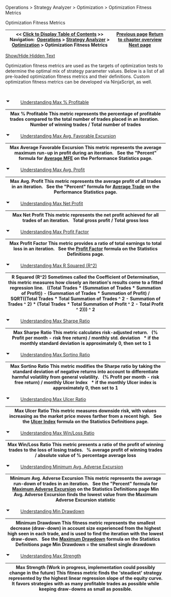 ﻿


Operations \> Strategy Analyzer \> Optimization \> Optimization Fitness Metrics






















Optimization Fitness Metrics







| \<\< [Click to Display Table of Contents](optimization_fitness_metrics.md) \>\> **Navigation:**     [Operations](operations-1.md) \> [Strategy Analyzer](strategy_analyzer-1.md) \> [Optimization](optimize_a_strategy-1.md) \> Optimization Fitness Metrics | [Previous page](genetic_algorithm-1.md) [Return to chapter overview](optimize_a_strategy-1.md) [Next page](walk_forward_optimize_a_strate-1.md) |
| --- | --- |




[Show/Hide Hidden Text](javascript:HMToggleExpandAll(!HMAnyToggleOpen()) "Click to open/close expanding sections")









Optimization fitness metrics are used as the targets of optimization tests to determine the optimal mix of strategy parameter values. Below is a list of all pre\-loaded optimization fitness metrics and their definitions. Custom optimization fitness metrics can be developed via NinjaScript, as well.


 


![tog_minus](tog_minus-1.gif)        [Understanding Max % Profitable](javascript:HMToggle('toggle','UnderstandingMaxPercentProfitable','UnderstandingMaxPercentProfitable_ICON'))




| Max % Profitable This metric represents the percentage of profitable trades compared to the total number of trades placed in an iteration.   Number of winning trades / Total number of trades |
| --- |



![tog_minus](tog_minus-1.gif)        [Understanding Max Avg. Favorable Excursion](javascript:HMToggle('toggle','UnderstandingMaxAvgFavorableExcursion','UnderstandingMaxAvgFavorableExcursion_ICON'))




| Max Average Favorable Excursion This metric represents the average maximum run\-up in profit during an iteration.   See the "Percent" formula for [Average MFE](statistics_definitions-1.md) on the Performance Statistics page. |
| --- |



![tog_minus](tog_minus-1.gif)        [Understanding Max Avg. Profit](javascript:HMToggle('toggle','UnderstandingMaxAvgProfite','UnderstandingMaxAvgProfite_ICON'))




| Max Avg. Profit This metric represents the average profit of all trades in an iteration.   See the "Percent" formula for [Average Trade](statistics_definitions-1.md) on the Performance Statistics page. |
| --- |



![tog_minus](tog_minus-1.gif)        [Understanding Max Net Profit](javascript:HMToggle('toggle','UnderstandingMaxNetProfit','UnderstandingMaxNetProfit_ICON'))




| Max Net Profit This metric represents the net profit achieved for all trades of an iteration.   Total gross profit / Total gross loss |
| --- |



![tog_minus](tog_minus-1.gif)        [Understanding Max Profit Factor](javascript:HMToggle('toggle','UnderstandingMaxProfitFactor','UnderstandingMaxProfitFactor_ICON'))




| Max Profit Factor This metric provides a ratio of total earnings to total loss in an iteration.   See the [Profit Factor](statistics_definitions-1.md) formula on the Statistics Definitions page. |
| --- |



![tog_minus](tog_minus-1.gif)        [Understanding Max R Squared (R^2\)](javascript:HMToggle('toggle','UnderstandingMaxRSquared','UnderstandingMaxRSquared_ICON'))




| R Squared (R^2\) Sometimes called the Coefficient of Determination, this metric measures how closely an iteration's results come to a fitted regression line.    ((Total Trades \* (Summation of Trades \* Summation of Profit)) \- (Summation of Trades \* Summation of Profit) / SQRT((Total Trades \* Total Summation of Trades ^ 2 \- Summation of Trades ^ 2\) \* (Total Trades \* Total Summation of Profit ^ 2 \- Total Profit ^ 2\))) ^ 2 |
| --- |



![tog_minus](tog_minus-1.gif)        [Understanding Max Sharpe Ratio](javascript:HMToggle('toggle','UnderstandingMaxSharpeRatio','UnderstandingMaxSharpeRatio_ICON'))




| Max Sharpe Ratio This metric calculates risk\-adjusted return.   (% Profit per month \- risk free return) / monthly std. deviation   \* if the monthly standard deviation is approximately 0, then set to 1 |
| --- |



![tog_minus](tog_minus-1.gif)        [Understanding Max Sortino Ratio](javascript:HMToggle('toggle','UnderstandingMaxSortinoRatio','UnderstandingMaxSortinoRatio_ICON'))




| Max Sortino Ratio This metric modifies the Sharpe ratio by taking the standard deviation of negative returns into account to differentiate harmful volatility from general volatility.   (% Profit per month \- risk free return) / monthly Ulcer Index   \* if the monthly Ulcer index is approximately 0, then set to 1 |
| --- |



![tog_minus](tog_minus-1.gif)        [Understanding Max Ulcer Ratio](javascript:HMToggle('toggle','UnderstandingMaxUlcerRatio','UnderstandingMaxUlcerRatio_ICON'))




| Max Ulcer Ratio This metric measures downside risk, with values increasing as the market price moves farther from a recent high.   See the [Ulcer Index](statistics_definitions-1.md) formula on the Statistics Definitions page. |
| --- |



![tog_minus](tog_minus-1.gif)        [Understanding Max Win/Loss Ratio](javascript:HMToggle('toggle','UnderstandingMaxWinLossRatio','UnderstandingMaxWinLossRatio_ICON'))




| Max Win/Loss Ratio This metric presents a ratio of the profit of winning trades to the loss of losing trades.   % average profit of winning trades / absolute value of % percentage average loss |
| --- |



![tog_minus](tog_minus-1.gif)        [Understanding Minimum Avg. Adverse Excursion](javascript:HMToggle('toggle','UnderstandingMaxAvgAdverseExcursion','UnderstandingMaxAvgAdverseExcursion_ICON'))




| Minimum Avg. Adverse Excursion This metric represents the average run\-down of trades in an iteration.   See the "Percent" formula for [Maximum Adverse Excursion](statistics_definitions-1.md) on the Statistics Definitions page Min Avg. Adverse Excursion finds the lowest value from the Maximum Adverse Excursion statistic |
| --- |



![tog_minus](tog_minus-1.gif)        [Understanding Min Drawdown](javascript:HMToggle('toggle','UnderstandingMinDrawDown','UnderstandingMinDrawDown_ICON'))




| Minimum Drawdown This fitness metric represents the smallest decrease (draw\-down) in account size experienced from the highest high seen in each trade, and is used to find the iteration with the lowest draw\-down.   See the [Maximum Drawdown](statistics_definitions-1.md) formula on the Statistics Definitions page Min Drawdown \= the smallest single drawdown |
| --- |



![tog_minus](tog_minus-1.gif)        [Understanding Max Strength](javascript:HMToggle('toggle','UnderstandingMaxStrength','UnderstandingMaxStrength_ICON'))




| Max Strength (Work in progress, implementation could possibly change in the future) This fitness metric finds the 'steadiest' strategy represented by the highest linear regression slope of the equity curve. It favors strategies with as many profitable trades as possible while keeping draw\-downs as small as possible. |
| --- |










